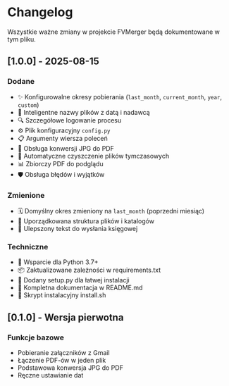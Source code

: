 # Changelog

Wszystkie ważne zmiany w projekcie FVMerger będą dokumentowane w tym pliku.

## [1.0.0] - 2025-08-15

### Dodane
- ✨ Konfigurowalne okresy pobierania (`last_month`, `current_month`, `year`, `custom`)
- 📝 Inteligentne nazwy plików z datą i nadawcą
- 🔍 Szczegółowe logowanie procesu
- ⚙️ Plik konfiguracyjny `config.py`
- 📋 Argumenty wiersza poleceń
- 📄 Obsługa konwersji JPG do PDF
- 🧹 Automatyczne czyszczenie plików tymczasowych
- 📊 Zbiorczy PDF do podglądu
- 🛡️ Obsługa błędów i wyjątków

### Zmienione
- 🗓️ Domyślny okres zmieniony na `last_month` (poprzedni miesiąc)
- 📁 Uporządkowana struktura plików i katalogów
- 💬 Ulepszony tekst do wysłania księgowej

### Techniczne
- 🐍 Wsparcie dla Python 3.7+
- 📦 Zaktualizowane zależności w requirements.txt
- 🔧 Dodany setup.py dla łatwej instalacji
- 📖 Kompletna dokumentacja w README.md
- 🚀 Skrypt instalacyjny install.sh

## [0.1.0] - Wersja pierwotna

### Funkcje bazowe
- Pobieranie załączników z Gmail
- Łączenie PDF-ów w jeden plik
- Podstawowa konwersja JPG do PDF
- Ręczne ustawianie dat